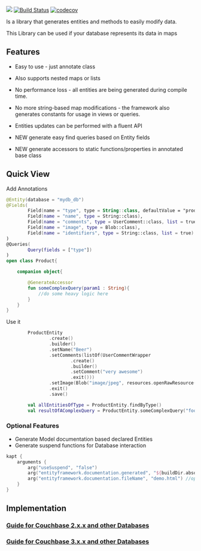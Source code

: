[![](https://jitpack.io/v/SchwarzIT/andcouchbaseentity.svg)](https://jitpack.io/#SchwarzIT/andcouchbaseentity)
[![Build Status](https://travis-ci.org/SchwarzIT/andcouchbaseentity.svg?branch=master)](https://travis-ci.org/SchwarzIT/andcouchbaseentity)
[![codecov](https://codecov.io/gh/SchwarzIT/andcouchbaseentity/branch/master/graph/badge.svg)](https://codecov.io/gh/SchwarzIT/andcouchbaseentity)



Is a library that generates entities and methods to easily modify data. 

This Library can be used if your database represents its data in maps


## Features

* Easy to use - just annotate class

* Also supports nested maps or lists

* No performance loss - all entities are being generated during compile time.

* No more string-based map modifications - the framework also generates constants for usage in views or queries.

* Entities updates can be performed with a fluent API

* NEW generate easy find queries based on Entity fields

* NEW generate accessors to static functions/properties in annotated base class

## Quick View

Add Annotations

```kotlin
@Entity(database = "mydb_db")
@Fields(
        Field(name = "type", type = String::class, defaultValue = "product", readonly = true),
        Field(name = "name", type = String::class),
        Field(name = "comments", type = UserComment::class, list = true),
        Field(name = "image", type = Blob::class),
        Field(name = "identifiers", type = String::class, list = true)
)
@Queries(
        Query(fields = ["type"])
)
open class Product{

    companion object{

        @GenerateAccessor
        fun someComplexQuery(param1 : String){
            //do some heavy logic here
        }
    }
}
```
Use it

```kotlin
        ProductEntity
                .create()
                .builder()
                .setName("Beer")
                .setComments(listOf(UserCommentWrapper
                        .create()
                        .builder()
                        .setComment("very awesome")
                        .exit()))
                .setImage(Blob("image/jpeg", resources.openRawResource(R.raw.ic_kaufland_placeholder)))
                .exit()
                .save()

        val allEntitiesOfType = ProductEntity.findByType()
        val resultOfAComplexQuery = ProductEntity.someComplexQuery("foo")
```

### Optional Features

 - Generate Model documentation based declared Entities
 - Generate suspend functions for Database interaction

```kotlin
kapt {
    arguments {
        arg("useSuspend", "false")
        arg("entityframework.documentation.generated", "${buildDir.absolutePath}/entity") //path to generate documentation
        arg("entityframework.documentation.fileName", "demo.html") //optional name for the generated html file
    }
}
```



## Implementation

### [**Guide for Couchbase 2.x.x and other Databases**](https://github.com/SchwarzIT/andcouchbaseentity/wiki/Implementation-Guide-2.x.x)

### [**Guide for Couchbase 3.x.x and other Databases**](https://github.com/SchwarzIT/andcouchbaseentity/wiki/Implementation-Guide-3.x.x)
  
